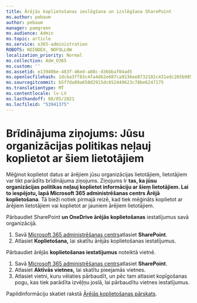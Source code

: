 ```yaml
---
title: Ārējās koplietošanas ieslēgšana un izslēgšana SharePoint
ms.author: pebaum
author: pebaum
manager: pamgreen
ms.audience: Admin
ms.topic: article
ms.service: o365-administration
ROBOTS: NOINDEX, NOFOLLOW
localization_priority: Normal
ms.collection: Adm_O365
ms.custom: ''
ms.assetid: e13940be-483f-46ed-a88c-d36bbaf04ad5
ms.openlocfilehash: 1dcba3ff83c4fa4db2e687ca9236ee8732102c431edc265b9856c94c126708d9
ms.sourcegitcommit: b5f7da89a650d2915dc652449623c78be6247175
ms.translationtype: MT
ms.contentlocale: lv-LV
ms.lasthandoff: 08/05/2021
ms.locfileid: "53941375"
---
```

# <a name="warning-message-your-organizations-policies-dont-allow-you-to-share-with-these-users"></a>Brīdinājuma ziņojums: Jūsu organizācijas politikas neļauj koplietot ar šiem lietotājiem

Mēģinot koplietot datus ar ārējiem jūsu organizācijas lietotājiem, lietotājiem var tikt parādīts brīdinājuma ziņojums. Ziņojums Ir **tas, ka jūsu organizācijas politikas neļauj koplietot informāciju ar šiem lietotājiem. Lai to iespējotu, lapā Microsoft 365 administrēšanas centrs Ārējā koplietošana**. Tā bieži notiek pirmajā reizē, kad tiek mēģināts koplietot ar ārējiem lietotājiem vai koplietot ar jauniem ārējiem lietotājiem.

Pārbaudiet SharePoint **un OneDrive ārējās koplietošanas** iestatījumus savā organizācijā.

1. Savā [Microsoft 365 administrēšanas centrs](https://admin.microsoft.com/AdminPortal/Home#/homepage">https://admin.microsoft.com/)atlasiet **SharePoint**.
3. Atlasiet **Koplietošana,** lai skatītu ārējās koplietošanas iestatījumus.

Pārbaudiet ārējās **koplietošanas iestatījumus** noteiktā vietnē.

1. Savā [Microsoft 365 administrēšanas centrs](https://admin.microsoft.com/AdminPortal/Home#/homepage">https://admin.microsoft.com/)atlasiet **SharePoint**.
2. Atlasiet **Aktīvās vietnes,** lai skatītu pieejamās vietnes.
3. Atlasiet vietni, kuru vēlaties pārbaudīt,  un pēc tam atlasiet kopīgošanas pogu, kas tiek parādīta izvēļņu joslā, lai pārbaudītu vietnes iestatījumus.

Papildinformāciju skatiet rakstā [Ārējās koplietošanas pārskats](https://docs.microsoft.com/sharepoint/external-sharing-overview).
